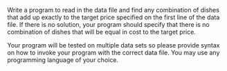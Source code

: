 Write a program to read in the data file and find any combination of dishes that add up exactly to the target price specified on the first line of the data file. If there is no solution, your program should specify that there is no combination of dishes that will be equal in cost to the target price.

Your program will be tested on multiple data sets so please provide syntax on how to invoke your program with the correct data file. You may use any programming language of your choice.